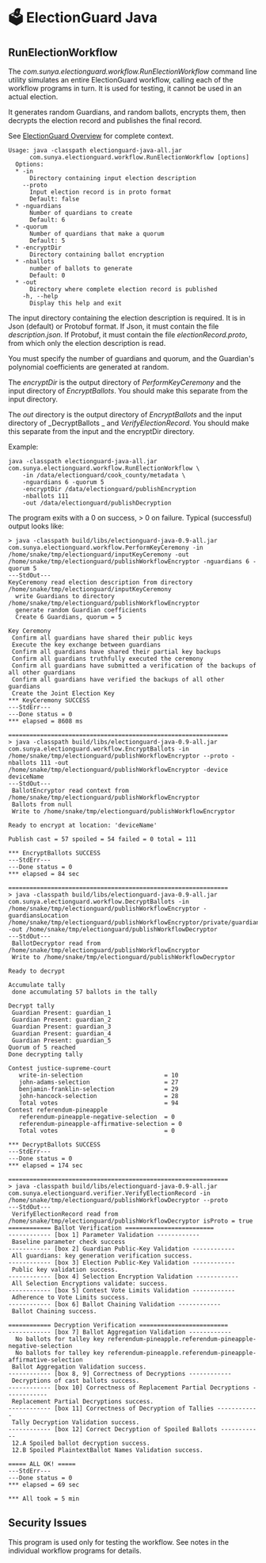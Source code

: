 # 🗳 ElectionGuard Java 

## RunElectionWorkflow

The _com.sunya.electionguard.workflow.RunElectionWorkflow_ command line utility simulates an
entire ElectionGuard workflow, calling each of the workflow programs in turn. It is used for testing,
it cannot be used in an actual election.

It generates random Guardians, and random ballots, encrypts them, then decrypts the election record and 
publishes the final record.

See [ElectionGuard Overview]("https://www.electionguard.vote/spec/0.95.0/1_Overview/") for complete context.

````
Usage: java -classpath electionguard-java-all.jar 
      com.sunya.electionguard.workflow.RunElectionWorkflow [options]
  Options:
  * -in
      Directory containing input election description
    --proto
      Input election record is in proto format
      Default: false
  * -nguardians
      Number of quardians to create
      Default: 6
  * -quorum
      Number of quardians that make a quorum
      Default: 5
  * -encryptDir
      Directory containing ballot encryption
  * -nballots
      number of ballots to generate
      Default: 0
  * -out
      Directory where complete election record is published
    -h, --help
      Display this help and exit
````

The input directory containing the election description is required. It is in Json (default) or Protobuf format. 
If Json, it must contain the file _description.json_. If Protobuf, it must contain the file _electionRecord.proto_, from
which only the election description is read.

You must specify the number of guardians and quorum, and the Guardian's polynomial coefficients are generated at random.

The _encryptDir_ is the output directory of _PerformKeyCeremony_ and the input directory of _EncryptBallots_.
You should make this separate from the input directory.

The _out_ directory is the output directory of _EncryptBallots_ and the input directory of _DecryptBallots _
and _VerifyElectionRecord_.
You should make this separate from the input and the encryptDir directory.

Example:

````
java -classpath electionguard-java-all.jar com.sunya.electionguard.workflow.RunElectionWorkflow \
    -in /data/electionguard/cook_county/metadata \
    -nguardians 6 -quorum 5
    -encryptDir /data/electionguard/publishEncryption
    -nballots 111
    -out /data/electionguard/publishDecryption
````

The program exits with a 0 on success, > 0 on failure.
Typical (successful) output looks like:

````
> java -classpath build/libs/electionguard-java-0.9-all.jar com.sunya.electionguard.workflow.PerformKeyCeremony -in /home/snake/tmp/electionguard/inputKeyCeremony -out /home/snake/tmp/electionguard/publishWorkflowEncryptor -nguardians 6 -quorum 5
---StdOut---
KeyCeremony read election description from directory /home/snake/tmp/electionguard/inputKeyCeremony
  write Guardians to directory /home/snake/tmp/electionguard/publishWorkflowEncryptor
  generate random Guardian coefficients
  Create 6 Guardians, quorum = 5

Key Ceremony
 Confirm all guardians have shared their public keys
 Execute the key exchange between guardians
 Confirm all guardians have shared their partial key backups
 Confirm all guardians truthfully executed the ceremony
 Confirm all guardians have submitted a verification of the backups of all other guardians
 Confirm all guardians have verified the backups of all other guardians
 Create the Joint Election Key
*** KeyCeremony SUCCESS
---StdErr---
---Done status = 0
*** elapsed = 8608 ms

==============================================================
> java -classpath build/libs/electionguard-java-0.9-all.jar com.sunya.electionguard.workflow.EncryptBallots -in /home/snake/tmp/electionguard/publishWorkflowEncryptor --proto -nballots 111 -out /home/snake/tmp/electionguard/publishWorkflowEncryptor -device deviceName
---StdOut---
 BallotEncryptor read context from /home/snake/tmp/electionguard/publishWorkflowEncryptor
 Ballots from null
 Write to /home/snake/tmp/electionguard/publishWorkflowEncryptor

Ready to encrypt at location: 'deviceName'

Publish cast = 57 spoiled = 54 failed = 0 total = 111

*** EncryptBallots SUCCESS
---StdErr---
---Done status = 0
*** elapsed = 84 sec

==============================================================
> java -classpath build/libs/electionguard-java-0.9-all.jar com.sunya.electionguard.workflow.DecryptBallots -in /home/snake/tmp/electionguard/publishWorkflowEncryptor -guardiansLocation /home/snake/tmp/electionguard/publishWorkflowEncryptor/private/guardians.proto -out /home/snake/tmp/electionguard/publishWorkflowDecryptor
---StdOut---
 BallotDecryptor read from /home/snake/tmp/electionguard/publishWorkflowEncryptor
 Write to /home/snake/tmp/electionguard/publishWorkflowDecryptor

Ready to decrypt

Accumulate tally
 done accumulating 57 ballots in the tally

Decrypt tally
 Guardian Present: guardian_1
 Guardian Present: guardian_2
 Guardian Present: guardian_3
 Guardian Present: guardian_4
 Guardian Present: guardian_5
Quorum of 5 reached
Done decrypting tally

Contest justice-supreme-court
   write-in-selection                       = 10
   john-adams-selection                     = 27
   benjamin-franklin-selection              = 29
   john-hancock-selection                   = 28
   Total votes                              = 94
Contest referendum-pineapple
   referendum-pineapple-negative-selection  = 0
   referendum-pineapple-affirmative-selection = 0
   Total votes                              = 0

*** DecryptBallots SUCCESS
---StdErr---
---Done status = 0
*** elapsed = 174 sec

==============================================================
> java -classpath build/libs/electionguard-java-0.9-all.jar com.sunya.electionguard.verifier.VerifyElectionRecord -in /home/snake/tmp/electionguard/publishWorkflowDecryptor --proto
---StdOut---
 VerifyElectionRecord read from /home/snake/tmp/electionguard/publishWorkflowDecryptor isProto = true
============ Ballot Verification =========================
------------ [box 1] Parameter Validation ------------
 Baseline parameter check success
------------ [box 2] Guardian Public-Key Validation ------------
 All guardians: key generation verification success. 
------------ [box 3] Election Public-Key Validation ------------
 Public key validation success.
------------ [box 4] Selection Encryption Validation ------------
 All Selection Encryptions validate: success.
------------ [box 5] Contest Vote Limits Validation ------------
 Adherence to Vote Limits success.
------------ [box 6] Ballot Chaining Validation ------------
 Ballot Chaining success.

============ Decryption Verification =========================
------------ [box 7] Ballot Aggregation Validation ------------
  No ballots for talley key referendum-pineapple.referendum-pineapple-negative-selection
  No ballots for talley key referendum-pineapple.referendum-pineapple-affirmative-selection
 Ballot Aggregation Validation success.
------------ [box 8, 9] Correctness of Decryptions ------------
 Decryptions of cast ballots success. 
------------ [box 10] Correctness of Replacement Partial Decryptions ------------
 Replacement Partial Decryptions success. 
------------ [box 11] Correctness of Decryption of Tallies ------------
 Tally Decryption Validation success.
------------ [box 12] Correct Decryption of Spoiled Ballots ------------
 12.A Spoiled ballot decryption success. 
 12.B Spoiled PlaintextBallot Names Validation success.

===== ALL OK! ===== 
---StdErr---
---Done status = 0
*** elapsed = 69 sec

*** All took = 5 min
````

## Security Issues

This program is used only for testing the workflow. See notes in the individual workflow programs for details.

